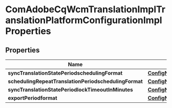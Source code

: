 
# ComAdobeCqWcmTranslationImplTranslationPlatformConfigurationImplProperties

## Properties
Name | Type | Description | Notes
------------ | ------------- | ------------- | -------------
**syncTranslationStatePeriodschedulingFormat** | [**ConfigNodePropertyString**](ConfigNodePropertyString.md) |  |  [optional]
**schedulingRepeatTranslationPeriodschedulingFormat** | [**ConfigNodePropertyString**](ConfigNodePropertyString.md) |  |  [optional]
**syncTranslationStatePeriodlockTimeoutInMinutes** | [**ConfigNodePropertyString**](ConfigNodePropertyString.md) |  |  [optional]
**exportPeriodformat** | [**ConfigNodePropertyDropDown**](ConfigNodePropertyDropDown.md) |  |  [optional]



